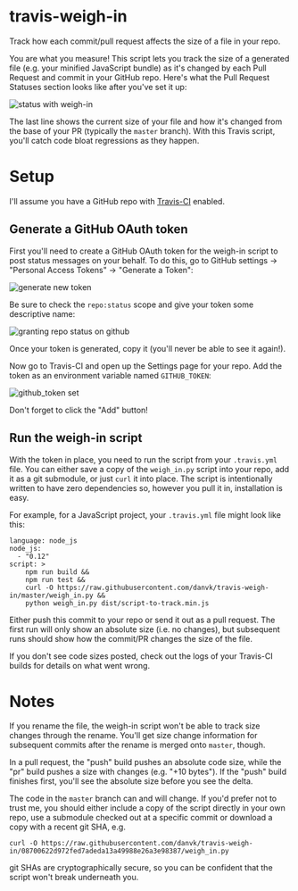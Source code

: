 # travis-weigh-in
Track how each commit/pull request affects the size of a file in your repo.

You are what you measure! This script lets you track the size of a generated file (e.g. your minified JavaScript bundle) as it's changed by each Pull Request and commit in your GitHub repo. Here's what the Pull Request Statuses section looks like after you've set it up:

![status with weigh-in](https://cloud.githubusercontent.com/assets/98301/10703019/161a9d40-799b-11e5-9798-8ebbab465d02.png)

The last line shows the current size of your file and how it's changed from the base of your PR (typically the `master` branch). With this Travis script, you'll catch code bloat regressions as they happen.

# Setup

I'll assume you have a GitHub repo with [Travis-CI][] enabled.

## Generate a GitHub OAuth token

First you'll need to create a GitHub OAuth token for the weigh-in script to post status messages on your behalf. To do this, go to GitHub settings → "Personal Access Tokens" → "Generate a Token":

![generate new token](https://cloud.githubusercontent.com/assets/98301/10703144/173d430c-799c-11e5-8ac2-915482cacd17.png)

Be sure to check the `repo:status` scope and give your token some descriptive name:

![granting repo status on github](https://cloud.githubusercontent.com/assets/98301/10703161/369dfa2a-799c-11e5-9d94-6451fb8097ef.png)

Once your token is generated, copy it (you'll never be able to see it again!).

Now go to Travis-CI and open up the Settings page for your repo. Add the token as an environment variable named `GITHUB_TOKEN`:

![github_token set](https://cloud.githubusercontent.com/assets/98301/10703222/822cbe86-799c-11e5-8419-794a68339543.png)

Don't forget to click the "Add" button!

## Run the weigh-in script

With the token in place, you need to run the script from your `.travis.yml` file. You can either save a copy of the `weigh_in.py` script into your repo, add it as a git submodule, or just `curl` it into place. The script is intentionally written to have zero dependencies so, however you pull it in, installation is easy.

For example, for a JavaScript project, your `.travis.yml` file might look like this:

```
language: node_js
node_js:
  - "0.12"
script: >
    npm run build &&
    npm run test &&
    curl -O https://raw.githubusercontent.com/danvk/travis-weigh-in/master/weigh_in.py &&
    python weigh_in.py dist/script-to-track.min.js
```

Either push this commit to your repo or send it out as a pull request. The first run will only show an absolute size (i.e. no changes), but subsequent runs should show how the commit/PR changes the size of the file.

If you don't see code sizes posted, check out the logs of your Travis-CI builds for details on what went wrong.

# Notes

If you rename the file, the weigh-in script won't be able to track size changes through the rename. You'll get size change information for subsequent commits after the rename is merged onto `master`, though.

In a pull request, the "push" build pushes an absolute code size, while the "pr" build pushes a size with changes (e.g. "+10 bytes"). If the "push" build finishes first, you'll see the absolute size before you see the delta.

The code in the `master` branch can and will change. If you'd prefer not to trust me, you should either include a copy of the script directly in your own repo, use a submodule checked out at a specific commit or download a copy with a recent git SHA, e.g.

```
curl -O https://raw.githubusercontent.com/danvk/travis-weigh-in/08700622d972fed7adeda13a49988e26a3e98387/weigh_in.py
```

git SHAs are cryptographically secure, so you can be confident that the script won't break underneath you.

[Travis-CI]: https://travis-ci.org/
